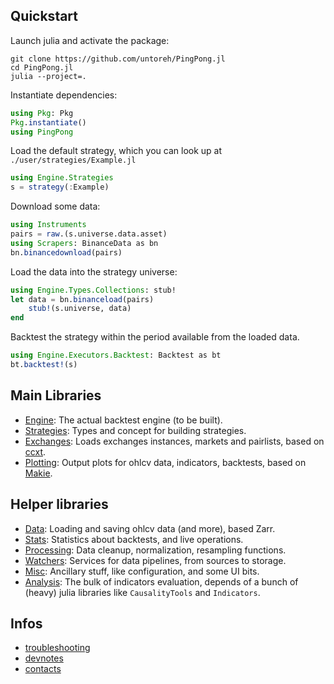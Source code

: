 ## Quickstart
Launch julia and activate the package:
```shell
git clone https://github.com/untoreh/PingPong.jl
cd PingPong.jl
julia --project=.
```
Instantiate dependencies:
```julia
using Pkg: Pkg
Pkg.instantiate()
using PingPong
```
Load the default strategy, which you can look up at `./user/strategies/Example.jl`
```julia
using Engine.Strategies
s = strategy(:Example)
```
Download some data:
```julia
using Instruments
pairs = raw.(s.universe.data.asset)
using Scrapers: BinanceData as bn
bn.binancedownload(pairs)
```
Load the data into the strategy universe:
```julia
using Engine.Types.Collections: stub!
let data = bn.binanceload(pairs)
    stub!(s.universe, data)
end
```
Backtest the strategy within the period available from the loaded data.
```julia
using Engine.Executors.Backtest: Backtest as bt
bt.backtest!(s)
```

## Main Libraries
- [Engine](./engine/engine.md): The actual backtest engine (to be built).
- [Strategies](./strategy.md): Types and concept for building strategies.
- [Exchanges](./exchanges.md): Loads exchanges instances, markets and pairlists, based on [ccxt](https://docs.ccxt.com/en/latest/manual.html).
- [Plotting](./plotting.md): Output plots for ohlcv data, indicators, backtests, based on [Makie](https://github.com/MakieOrg/Makie.jl).

## Helper libraries
- [Data](./data.md): Loading and saving ohlcv data (and more), based Zarr.
- [Stats](./stats.md): Statistics about backtests, and live operations.
- [Processing](./processing.md): Data cleanup, normalization, resampling functions.
- [Watchers](./watchers/watchers.md): Services for data pipelines, from sources to storage.
- [Misc](./misc.md): Ancillary stuff, like configuration, and some UI bits.
- [Analysis](./analysis.md): The bulk of indicators evaluation, depends of a bunch of (heavy) julia libraries like `CausalityTools` and `Indicators`.

## Infos
- [troubleshooting](./troubleshooting.md)
- [devnotes](./devnotes.md)
- [contacts](./contacts.md)
